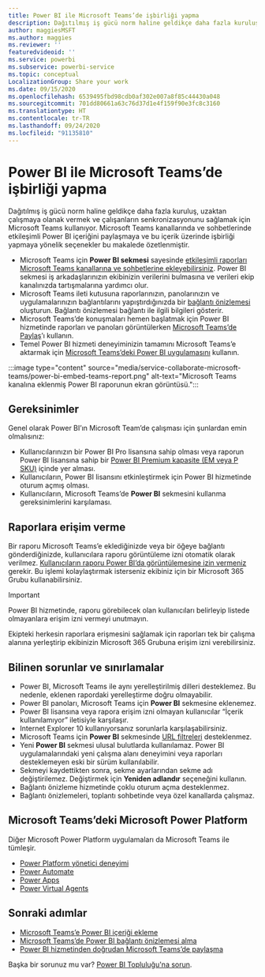 ```yaml
---
title: Power BI ile Microsoft Teams’de işbirliği yapma
description: Dağıtılmış iş gücü norm haline geldikçe daha fazla kuruluş, uzaktan çalışmaya olanak vermek ve çalışanların senkronizasyonunu sağlamak için Microsoft Teams kullanıyor.
author: maggiesMSFT
ms.author: maggies
ms.reviewer: ''
featuredvideoid: ''
ms.service: powerbi
ms.subservice: powerbi-service
ms.topic: conceptual
LocalizationGroup: Share your work
ms.date: 09/15/2020
ms.openlocfilehash: 6539495fbd98cdb0af302e007a8f85c44430a048
ms.sourcegitcommit: 701dd80661a63c76d37d1e4f159f90e3fc8c3160
ms.translationtype: HT
ms.contentlocale: tr-TR
ms.lasthandoff: 09/24/2020
ms.locfileid: "91135810"
---
```

# <a name="collaborate-in-microsoft-teams-with-power-bi"></a>Power BI ile Microsoft Teams’de işbirliği yapma

Dağıtılmış iş gücü norm haline geldikçe daha fazla kuruluş, uzaktan çalışmaya olanak vermek ve çalışanların senkronizasyonunu sağlamak için Microsoft Teams kullanıyor. Microsoft Teams kanallarında ve sohbetlerinde etkileşimli Power BI içeriğini paylaşmaya ve bu içerik üzerinde işbirliği yapmaya yönelik seçenekler bu makalede özetlenmiştir. 

- Microsoft Teams için **Power BI sekmesi** sayesinde [etkileşimli raporları Microsoft Teams kanallarına ve sohbetlerine ekleyebilirsiniz](service-embed-report-microsoft-teams.md). Power BI sekmesi iş arkadaşlarınızın ekibinizin verilerini bulmasına ve verileri ekip kanalınızda tartışmalarına yardımcı olur. 
- Microsoft Teams ileti kutusuna raporlarınızın, panolarınızın ve uygulamalarınızın bağlantılarını yapıştırdığınızda bir [bağlantı önizlemesi](service-teams-link-preview.md) oluşturun. Bağlantı önizlemesi bağlantı ile ilgili bilgileri gösterir. 
- Microsoft Teams’de konuşmaları hemen başlatmak için Power BI hizmetinde raporları ve panoları görüntülerken [Microsoft Teams’de Paylaş](service-share-report-teams.md)’ı kullanın.
- Temel Power BI hizmeti deneyiminizin tamamını Microsoft Teams’e aktarmak için [Microsoft Teams’deki Power BI uygulamasını](service-microsoft-teams-app.md) kullanın.
 
:::image type="content" source="media/service-collaborate-microsoft-teams/power-bi-embed-teams-report.png" alt-text="Microsoft Teams kanalına eklenmiş Power BI raporunun ekran görüntüsü.":::

## <a name="requirements"></a>Gereksinimler

Genel olarak Power BI’ın Microsoft Team’de çalışması için şunlardan emin olmalısınız:

- Kullanıcılarınızın bir Power BI Pro lisansına sahip olması veya raporun Power BI lisansına sahip bir [Power BI Premium kapasite (EM veya P SKU)](../admin/service-premium-what-is.md) içinde yer alması.
- Kullanıcıların, Power BI lisansını etkinleştirmek için Power BI hizmetinde oturum açmış olması.
- Kullanıcıların, Microsoft Teams’de **Power BI** sekmesini kullanma gereksinimlerini karşılaması.

## <a name="grant-access-to-reports"></a>Raporlara erişim verme

Bir raporu Microsoft Teams’e eklediğinizde veya bir öğeye bağlantı gönderdiğinizde, kullanıcılara raporu görüntüleme izni otomatik olarak verilmez. [Kullanıcıların raporu Power BI’da görüntülemesine izin vermeniz](service-share-dashboards.md) gerekir. Bu işlemi kolaylaştırmak isterseniz ekibiniz için bir Microsoft 365 Grubu kullanabilirsiniz.

> [!IMPORTANT]
> Power BI hizmetinde, raporu görebilecek olan kullanıcıları belirleyip listede olmayanlara erişim izni vermeyi unutmayın.

Ekipteki herkesin raporlara erişmesini sağlamak için raporları tek bir çalışma alanına yerleştirip ekibinizin Microsoft 365 Grubuna erişim izni verebilirsiniz.

## <a name="known-issues-and-limitations"></a>Bilinen sorunlar ve sınırlamalar

- Power BI, Microsoft Teams ile aynı yerelleştirilmiş dilleri desteklemez. Bu nedenle, eklenen rapordaki yerelleştirme doğru olmayabilir.
- Power BI panoları, Microsoft Teams için **Power BI** sekmesine eklenemez.
- Power BI lisansına veya rapora erişim izni olmayan kullanıcılar “İçerik kullanılamıyor” iletisiyle karşılaşır.
- Internet Explorer 10 kullanıyorsanız sorunlarla karşılaşabilirsiniz. <!--You can look at the [browsers support for Power BI](../fundamentals/power-bi-browsers.md) and for [Microsoft 365](https://products.office.com/office-system-requirements#Browsers-section). -->
- Microsoft Teams için **Power BI** sekmesinde [URL filtreleri](service-url-filters.md) desteklenmez.
- Yeni **Power BI** sekmesi ulusal bulutlarda kullanılamaz. Power BI uygulamalarındaki yeni çalışma alanı deneyimini veya raporları desteklemeyen eski bir sürüm kullanılabilir.
- Sekmeyi kaydettikten sonra, sekme ayarlarından sekme adı değiştirilemez. Değiştirmek için **Yeniden adlandır** seçeneğini kullanın.
- Bağlantı önizleme hizmetinde çoklu oturum açma desteklenmez.
- Bağlantı önizlemeleri, toplantı sohbetinde veya özel kanallarda çalışmaz.

## <a name="microsoft-power-platform-in-microsoft-teams"></a>Microsoft Teams’deki Microsoft Power Platform

Diğer Microsoft Power Platform uygulamaları da Microsoft Teams ile tümleşir.

- [Power Platform yönetici deneyimi](/power-platform/admin/about-teams-environment)
- [Power Automate](/power-automate/teams/overview)
- [Power Apps](/powerapps/teams/overview)
- [Power Virtual Agents](/power-virtual-agents/)

## <a name="next-steps"></a>Sonraki adımlar

- [Microsoft Teams’e Power BI içeriği ekleme](service-embed-report-microsoft-teams.md)
- [Microsoft Teams’de Power BI bağlantı önizlemesi alma](service-teams-link-preview.md)
- [Power BI hizmetinden doğrudan Microsoft Teams’de paylaşma](service-share-report-teams.md)

Başka bir sorunuz mu var? [Power BI Topluluğu'na sorun](https://community.powerbi.com/).